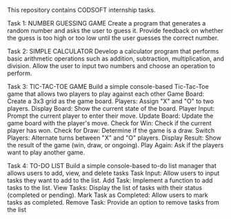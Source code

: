 This repository contains CODSOFT internship tasks.

Task 1:
  NUMBER GUESSING GAME
  Create a program that generates a random number and asks the
  user to guess it. Provide feedback on whether the guess is too
  high or too low until the user guesses the correct number.

Task 2:
  SIMPLE CALCULATOR
  Develop a calculator program that performs basic arithmetic
  operations such as addition, subtraction, multiplication, and
  division. Allow the user to input two numbers and choose an
  operation to perform.

Task 3:
  TIC-TAC-TOE GAME
  Build a simple console-based Tic-Tac-Toe game that
  allows two players to play against each other
  Game Board: Create a 3x3 grid as the game board.
  Players: Assign "X" and "O" to two players.
  Display Board: Show the current state of the board.
  Player Input: Prompt the current player to enter their move.
  Update Board: Update the game board with the player's move.
  Check for Win: Check if the current player has won.
  Check for Draw: Determine if the game is a draw.
  Switch Players: Alternate turns between "X" and "O" players.
  Display Result: Show the result of the game (win, draw, or ongoing).
  Play Again: Ask if the players want to play another game.

Task 4:
  TO-DO LIST
  Build a simple console-based to-do list
  manager that allows users to add, view, and
  delete tasks
  Task Input: Allow users to input tasks they want to add to the list.
  Add Task: Implement a function to add tasks to the list.
  View Tasks: Display the list of tasks with their status (completed or
  pending).
  Mark Task as Completed: Allow users to mark tasks as completed.
  Remove Task: Provide an option to remove tasks from the list

  
